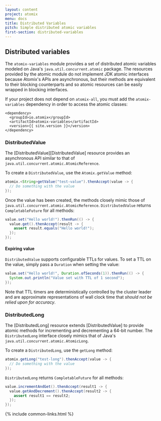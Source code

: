 ```yaml
---
layout: content
project: atomix
menu: docs
title: Distributed Variables
pitch: Simple distributed atomic variables
first-section: distributed-variables
---
```


## Distributed variables

The `atomix-variables` module provides a set of distributed atomic variables modeled on Java's `java.util.concurrent.atomic` package. The resources provided by the atomic module do not implement JDK atomic interfaces because Atomix's APIs are asynchronous, but their methods are equivalent to their blocking counterparts and so atomic resources can be easily wrapped in blocking interfaces.

If your project does not depend on `atomix-all`, you must add the `atomix-variables` dependency in order to access the atomic classes:

```
<dependency>
  <groupId>io.atomix</groupId>
  <artifactId>atomix-variables</artifactId>
  <version>{{ site.version }}</version>
</dependency>
```

### DistributedValue

The [DistributedValue][DistributedValue] resource provides an asynchronous API similar to that of `java.util.concurrent.atomic.AtomicReference`.

To create a `DistributedValue`, use the `Atomix.getValue` method:

```java
atomix.<String>getValue("test-value").thenAccept(value -> {
  // Do something with the value
});
```

Once the value has been created, the methods closely mimic those of `java.util.concurrent.atomic.AtomicReference`. `DistributedValue` returns `CompletableFuture` for all methods:

```java
value.set("Hello world!").thenRun(() -> {
  value.get().thenAccept(result -> {
    assert result.equals("Hello world!");
  });
});
```

#### Expiring value

`DistributedValue` supports configurable TTLs for values. To set a TTL on the value, simply pass a `Duration` when setting the value:

```java
value.set("Hello world!", Duration.ofSeconds(1)).thenRun(() -> {
  System.out.println("Value set with TTL of 1 second");
});
```

Note that TTL timers are deterministically controlled by the cluster leader and are approximate representations of wall clock time that *should not be relied upon for accuracy*.

### DistributedLong

The [DistributedLong] resource extends [DistributedValue] to provide atomic methods for incrementing and decrementing a 64-bit number. The `DistributedLong` interface closely mimics that of Java's `java.util.concurrent.atomic.AtomicLong`.

To create a `DistributedLong`, use the `getLong` method:

```java
atomix.getLong("test-long").thenAccept(value -> {
  // Do something with the value
});
```

`DistributedLong` returns `CompletableFuture` for all methods:

```java
value.incrementAndGet().thenAccept(result1 -> {
  value.getAndDecrement().thenAccept(result2 -> {
    assert result1 == result2;
  });
});
```

{% include common-links.html %}